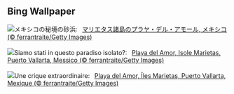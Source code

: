 ## Bing Wallpaper
![](https://www.bing.com/th?id=OHR.HiddenBeach_JA-JP3236921669_UHD.jpg&w=1000)メキシコの秘境の砂浜:&nbsp;&ensp;[マリエタス諸島のプラヤ・デル・アモール, メキシコ (© ferrantraite/Getty Images)](https://www.bing.com/th?id=OHR.HiddenBeach_JA-JP3236921669_UHD.jpg)
<br><br/>
![](https://www.bing.com/th?id=OHR.HiddenBeach_IT-IT5182417860_UHD.jpg&w=1000)Siamo stati in questo paradiso isolato?:&nbsp;&ensp;[Playa del Amor, Isole Marietas, Puerto Vallarta, Messico  (© ferrantraite/Getty Images)](https://www.bing.com/th?id=OHR.HiddenBeach_IT-IT5182417860_UHD.jpg)
<br><br/>
![](https://www.bing.com/th?id=OHR.HiddenBeach_FR-FR6570977941_UHD.jpg&w=1000)Une crique extraordinaire:&nbsp;&ensp;[Playa del Amor, Îles Marietas, Puerto Vallarta, Mexique (© ferrantraite/Getty Images)](https://www.bing.com/th?id=OHR.HiddenBeach_FR-FR6570977941_UHD.jpg)
<br><br/>
